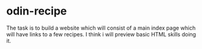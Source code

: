 # odin-recipe
The task is to build a website which will consist of a main index page which will have links to a few recipes.
I think i will preview basic HTML skills doing it.
